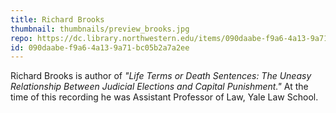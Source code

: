 ```yaml
---
title: Richard Brooks
thumbnail: thumbnails/preview_brooks.jpg
repo: https://dc.library.northwestern.edu/items/090daabe-f9a6-4a13-9a71-bc05b2a7a2ee
id: 090daabe-f9a6-4a13-9a71-bc05b2a7a2ee
---
```

Richard Brooks is author of *"Life Terms or Death Sentences: The Uneasy Relationship Between Judicial Elections and Capital Punishment."* At the time of this recording he was Assistant Professor of Law, Yale Law School.
